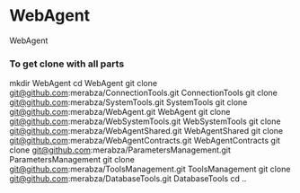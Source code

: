 # WebAgent
WebAgent


### To get clone with all parts ###

mkdir WebAgent
cd WebAgent
git clone git@github.com:merabza/ConnectionTools.git ConnectionTools
git clone git@github.com:merabza/SystemTools.git SystemTools
git clone git@github.com:merabza/WebAgent.git WebAgent
git clone git@github.com:merabza/WebSystemTools.git WebSystemTools
git clone git@github.com:merabza/WebAgentShared.git WebAgentShared
git clone git@github.com:merabza/WebAgentContracts.git WebAgentContracts
git clone git@github.com:merabza/ParametersManagement.git ParametersManagement
git clone git@github.com:merabza/ToolsManagement.git ToolsManagement
git clone git@github.com:merabza/DatabaseTools.git DatabaseTools
cd ..
